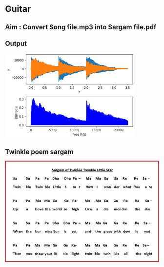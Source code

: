# Guitar

## Aim : Convert Song file.mp3 into Sargam file.pdf

## Output

[![notes_2_16_44](https://github.com/imvickykumar999/Guitar/blob/main/Images/notes_2_16_44.png?raw=true)](https://github.com/imvickykumar999/Guitar/blob/main/mp3/notes_2_16_44.wav)

## Twinkle poem sargam

[![twinkle](https://github.com/imvickykumar999/Guitar/blob/main/Images/twinkle.jpg?raw=true)](https://github.com/imvickykumar999/Guitar/blob/main/function.ipynb)
